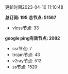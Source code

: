 更新时间2023-04-10 11:10:48

**总订阅: 195**
**总节点: 51567**
- vless节点: 33

**google ping有效节点: 2082**
- ssr节点: 7
- trojan节点: 43
- v2ray节点: 512
- ss节点: 1520
